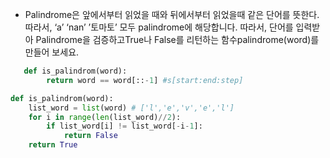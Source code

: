 - Palindrome은 앞에서부터 읽었을 때와 뒤에서부터 읽었을때 같은 단어를 뜻한다. 따라서, ‘a’ ‘nan’ ’토마토’ 모두 palindrome에 해당합니다. 따라서, 단어를 입력받아 Palindrome을 검증하고True나 False를 리턴하는 함수palindrome(word)를 만들어 보세요.

```python
   def is_palindrom(word):
        return word == word[::-1] #s[start:end:step]
```

```python
def is_palindrom(word):
    list_word = list(word) # ['l','e','v','e','l']
    for i in range(len(list_word)//2):
        if list_word[i] != list_word[-i-1]:
            return False
    return True
```

